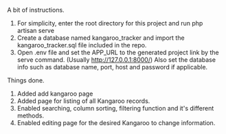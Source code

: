A bit of instructions.
1. For simplicity, enter the root directory for this project and run php artisan serve
2. Create a database named kangaroo_tracker and import the kangaroo_tracker.sql file included in the repo.
3. Open .env file and set the APP_URL to the generated project link by the serve command. (Usually http://127.0.0.1:8000/)
    Also set the database info such as database name, port, host and password if applicable.


Things done.
1. Added add kangaroo page
2. Added page for listing of all Kangaroo records.
3. Enabled searching, column sorting, filtering function and it's different methods.
4. Enabled editing page for the desired Kangaroo to change information.

